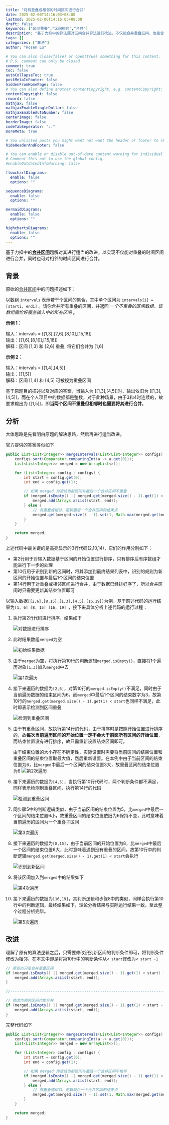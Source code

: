 ```yaml
---
title: "将有重叠或相邻的时间区间进行合并"
date: 2025-02-06T14:16:03+08:00
lastmod: 2025-02-06T14:16:03+08:00
draft: false
keywords: ["区间重叠","区间相邻","合并"]
description: "基于力扣中的算法题对区间合并算法进行改进，不仅能合并重叠区间，也能合并相邻的区间"
tags: []
categories: ["算法"]
author: "Rosen Lu"

# You can also close(false) or open(true) something for this content.
# P.S. comment can only be closed
comment: true
toc: false
autoCollapseToc: true
postMetaInFooter: false
hiddenFromHomePage: false
# You can also define another contentCopyright. e.g. contentCopyright: "This is another copyright."
contentCopyright: false
reward: false
mathjax: false
mathjaxEnableSingleDollar: false
mathjaxEnableAutoNumber: false
centerImage: false
borderImage: false
codeTabSeperator: "::"
moreMeta: true

# You unlisted posts you might want not want the header or footer to show
hideHeaderAndFooter: false

# You can enable or disable out-of-date content warning for individual post.
# Comment this out to use the global config.
#enableOutdatedInfoWarning: false

flowchartDiagrams:
  enable: false
  options: ""

sequenceDiagrams: 
  enable: false
  options: ""

mermaidDiagrams: 
  enable: false
  options: ""

highchartsDiagrams: 
  enable: false
  options: ""
---
```


基于力扣中的[**合并区间**](https://leetcode.cn/problems/merge-intervals/)题解对其进行适当的改进，以实现不仅能对重叠的时间区间进行合并，同时也可对相邻的时间区间进行合并。

<!--more-->

## 背景

原始的[合并区间](https://leetcode.cn/problems/merge-intervals/)中的问题描述如下：

以数组 `intervals` 表示若干个区间的集合，其中单个区间为 `intervals[i] = [starti, endi]` 。请你合并所有重叠的区间，并返回 *一个不重叠的区间数组，该数组需恰好覆盖输入中的所有区间* 。

**示例 1：**

输入：intervals = [[1,3],[2,6],[8,10],[15,18]]<br>
输出：[[1,6],[8,10],[15,18]]<br>
解释：区间 [1,3] 和 [2,6] 重叠, 将它们合并为 [1,6]

**示例 2：**

输入：intervals = [[1,4],[4,5]]<br>
输出：[[1,5]]<br>
解释：区间 [1,4] 和 [4,5] 可被视为重叠区间

基于原题目的描述以及对应的答案，当输入为 [[1,3],[4,5]]时，输出依旧为 [[1,3],[4,5]]，而在个人项目中的数据都是整数，对于此种场景，由于3和4时连续的，故要求输出为  [[1,5]]，即**当两个区间不重叠但相邻时也需要将其进行合并**。

## 分析

大体思路是先看明白原题的解决思路，然后再进行适当改进。

官方提供的答案类似如下

```java {data-line="2,10,14"}
public List<List<Integer>> mergeIntervals(List<List<Integer>> configs) {
    configs.sort(Comparator.comparingInt(a -> a.get(0)));
    List<List<Integer>> merged = new ArrayList<>();

    for (List<Integer> config : configs) {
        int start = config.get(0);
        int end = config.get(1);

        // 如果 merged 为空或当前区间与最后一个合并区间不重叠
        if (merged.isEmpty() || merged.get(merged.size() - 1).get(1) < start) {
            merged.add(Arrays.asList(start, end));
        } else {
            // 有重叠或相邻，更新最后一个合并区间的结束点
            merged.get(merged.size() - 1).set(1, Math.max(merged.get(merged.size() - 1).get(1), end));
        }
    }

    return merged;
}
```

上述代码中最关键的是高亮显示的3行代码(2,10,14)，它们的作用分别如下：

* 第2行用于对输入数据基于区间的开始位置进行排序，只有排序后有序数组才能进行下一步的处理
* 第10行用于识别到新的区间时，将其添加到最终结果列表中，识别的规则为新区间的开始位置与最后1个区间的结束位置
* 第14行用于对重叠或相邻区间进行合并，由于数据已经排好序了，所以合并区间时只需要更新其结束位置即可

以输入数据`[[2,6],[8,15],[1,3],[4,5],[16,19]]`为例，基于前述代码的运行结果为`[1, 6] [8, 15] [16, 19] `，接下来具体分析上述代码的运行过程：

1. 执行第2行代码进行排序，结果如下

   ![对数据进行排序](/blog_img/algorithm/merge-overlapping-time-intervals/intervals-before-and-after-sort.png "对数据进行排序")

2. 此时结果数组`merged`为空

   ![初始结果数据](/blog_img/algorithm/merge-overlapping-time-intervals/init-result-data.png "初始结果数据")

3. 由于`merged`为空，将执行第10行的判断逻辑`merged.isEmpty()`，直接将1个遍历对象`[1,3]`加入`merged`中去

   ![第1次遍历](/blog_img/algorithm/merge-overlapping-time-intervals/iteration-1-result.png "第1次遍历")

4. 接下来遍历的数据为`[2,6]`，对第10行的`merged.isEmpty()`不满足，同时由于当前遍历数据的结束区间为6，而`merged`中最后1个区间的结束数字为3，故第10行的`merged.get(merged.size() - 1).get(1) < start`也同样不满足，此时即表示检测到区间重叠

   ![检测到重叠区间](/blog_img/algorithm/merge-overlapping-time-intervals/iteration-2-check.png "检测到重叠区间")

5. 由于有重叠区间，故执行第14行的代码，由于排序时是按照开始位置进行排序的，故**每次当前遍历区间的开始位置一定不会大于前面所有区间的开始位置**，而结束位置没有进行排序，故只需重新设置结束区间即可。

   由于结束位置的大小存在不确定性，实际设置时需要将当前区间的结束位置和重叠区间的结束位置取最大值，然后重新设置。在本例中由于当前区间的结束位置为6，比`merged`中最后一个区间的结束位置3大，故重叠区间的结束位置为6
   ![第2次遍历](/blog_img/algorithm/merge-overlapping-time-intervals/iteration-2-result.png "第2次遍历")

6. 接下来遍历的数据为`[4,5]`，当执行第10行代码时，两个判断条件都不满足，同样表示检测到重叠区间，执行第14行的代码

   ![检测到重叠区间](/blog_img/algorithm/merge-overlapping-time-intervals/iteration-3-check.png "检测到重叠区间")

7. 同步骤5中的判断逻辑类似，由于当前区间的结束位置为5，比`merged`中最后一个区间的结束位置6小，故重叠区间的结束位置依旧为6保持不变，此时意味着当前遍历的区间为一个重叠子区间

   ![第3次遍历](/blog_img/algorithm/merge-overlapping-time-intervals/iteration-3-result.png "第3次遍历")

8. 接下来遍历的数据为`[8,15]`，由于当前区间的开始位置为8，比`merged`中最后一个区间的结束位置6大，此时意味着遇到没有重叠的区间，故第10行中的判断逻辑`merged.get(merged.size() - 1).get(1) < start`会执行

   ![识别到新区间](/blog_img/algorithm/merge-overlapping-time-intervals/iteration-4-check.png "识别到新区间")

9. 将该区间加入到`merged`中的结果如下

   ![第4次遍历](/blog_img/algorithm/merge-overlapping-time-intervals/iteration-4-result.png "第4次遍历")

10. 接下来遍历的数据为`[16,19]`，其判断逻辑和步骤8中的类似，同样会执行第10行中的判断逻辑，最终结果如下，理论分析结果与实际运行结果一致，至此整个过程分析完毕。

    ![第5次遍历](/blog_img/algorithm/merge-overlapping-time-intervals/iteration-5-result.png "第5次遍历")

## 改进

理解了原有的算法逻辑之后，只需要修改识别新区间的判断条件即可，将判断条件修改为相邻，在本文中即是将第10行中的判断条件从`< start`修改为`< start -1 `

```java
// 原有的只是合并重叠区间
if (merged.isEmpty() || merged.get(merged.size() - 1).get(1) < start) {
    merged.add(Arrays.asList(start, end));
} 

//---------------------------------------------------------------------

// 修改为相邻区间也能合并
if (merged.isEmpty() || merged.get(merged.size() - 1).get(1) < start - 1) {
    merged.add(Arrays.asList(start, end));
} 
```

完整代码如下

```java
public List<List<Integer>> mergeIntervals(List<List<Integer>> configs) {
    configs.sort(Comparator.comparingInt(a -> a.get(0)));
    List<List<Integer>> merged = new ArrayList<>();

    for (List<Integer> config : configs) {
        int start = config.get(0);
        int end = config.get(1);

        // 如果 merged 为空或当前区间与最后一个合并区间不相邻
        if (merged.isEmpty() || merged.get(merged.size() - 1).get(1) < start - 1) {
            merged.add(Arrays.asList(start, end));
        } else {
            // 有重叠或相邻，更新最后一个合并区间的结束点
            merged.get(merged.size() - 1).set(1, Math.max(merged.get(merged.size() - 1).get(1), end));
        }
    }

    return merged;
}
```

